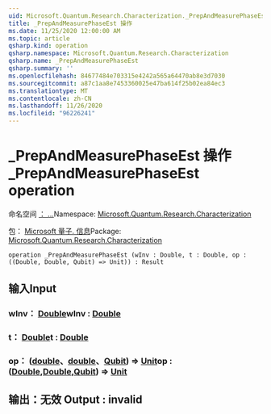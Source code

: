 ```yaml
---
uid: Microsoft.Quantum.Research.Characterization._PrepAndMeasurePhaseEst
title: _PrepAndMeasurePhaseEst 操作
ms.date: 11/25/2020 12:00:00 AM
ms.topic: article
qsharp.kind: operation
qsharp.namespace: Microsoft.Quantum.Research.Characterization
qsharp.name: _PrepAndMeasurePhaseEst
qsharp.summary: ''
ms.openlocfilehash: 84677484e703315e4242a565a64470ab8e3d7030
ms.sourcegitcommit: a87c1aa8e7453360025e47ba614f25b02ea84ec3
ms.translationtype: MT
ms.contentlocale: zh-CN
ms.lasthandoff: 11/26/2020
ms.locfileid: "96226241"
---
```

# <a name="_prepandmeasurephaseest-operation"></a><span data-ttu-id="3b668-102">_PrepAndMeasurePhaseEst 操作</span><span class="sxs-lookup"><span data-stu-id="3b668-102">_PrepAndMeasurePhaseEst operation</span></span>

<span data-ttu-id="3b668-103">命名空间 [： ...](xref:Microsoft.Quantum.Research.Characterization)</span><span class="sxs-lookup"><span data-stu-id="3b668-103">Namespace: [Microsoft.Quantum.Research.Characterization](xref:Microsoft.Quantum.Research.Characterization)</span></span>

<span data-ttu-id="3b668-104">包： [Microsoft 量子. 信息](https://nuget.org/packages/Microsoft.Quantum.Research.Characterization)</span><span class="sxs-lookup"><span data-stu-id="3b668-104">Package: [Microsoft.Quantum.Research.Characterization](https://nuget.org/packages/Microsoft.Quantum.Research.Characterization)</span></span>




```qsharp
operation _PrepAndMeasurePhaseEst (wInv : Double, t : Double, op : ((Double, Double, Qubit) => Unit)) : Result
```


## <a name="input"></a><span data-ttu-id="3b668-105">输入</span><span class="sxs-lookup"><span data-stu-id="3b668-105">Input</span></span>

### <a name="winv--double"></a><span data-ttu-id="3b668-106">wInv： [Double](xref:microsoft.quantum.lang-ref.double)</span><span class="sxs-lookup"><span data-stu-id="3b668-106">wInv : [Double](xref:microsoft.quantum.lang-ref.double)</span></span>




### <a name="t--double"></a><span data-ttu-id="3b668-107">t： [Double](xref:microsoft.quantum.lang-ref.double)</span><span class="sxs-lookup"><span data-stu-id="3b668-107">t : [Double](xref:microsoft.quantum.lang-ref.double)</span></span>




### <a name="op--doubledoublequbit--unit"></a><span data-ttu-id="3b668-108">op： ([double](xref:microsoft.quantum.lang-ref.double)、[double](xref:microsoft.quantum.lang-ref.double)、[Qubit](xref:microsoft.quantum.lang-ref.qubit)) => [Unit](xref:microsoft.quantum.lang-ref.unit)</span><span class="sxs-lookup"><span data-stu-id="3b668-108">op : ([Double](xref:microsoft.quantum.lang-ref.double),[Double](xref:microsoft.quantum.lang-ref.double),[Qubit](xref:microsoft.quantum.lang-ref.qubit)) => [Unit](xref:microsoft.quantum.lang-ref.unit)</span></span> 





## <a name="output--__invalidresult__"></a><span data-ttu-id="3b668-109">输出：__无效 <Result>__</span><span class="sxs-lookup"><span data-stu-id="3b668-109">Output : __invalid<Result>__</span></span>

